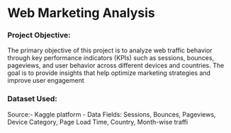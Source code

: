 # Web Marketing Analysis
 ### Project Objective:
 The primary objective of this project is to analyze web traffic behavior through key performance
 indicators (KPIs) such as sessions, bounces, pageviews, and user behavior across different devices
 and countries. The goal is to provide insights that help optimize marketing strategies and improve
 user engagement
 ### Dataset Used:
 Source:-  Kaggle platform  - Data Fields: Sessions, Bounces, Pageviews, Device Category, Page Load Time, Country,
 Month-wise traffi
